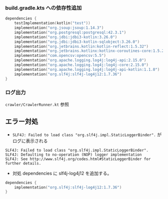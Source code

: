 
### build.gradle.kts への依存性追加
```kotlin
dependencies {
    testImplementation(kotlin("test"))
    implementation("org.jsoup:jsoup:1.14.3")
    implementation("org.postgresql:postgresql:42.3.1")
    implementation("org.jdbi:jdbi3-kotlin:3.26.0")
    implementation("org.jdbi:jdbi3-kotlin-sqlobject:3.26.0")
    implementation("org.jetbrains.kotlin:kotlin-reflect:1.5.32")
    implementation("org.jetbrains.kotlinx:kotlinx-coroutines-core:1.5.2")
    implementation("com.opencsv:opencsv:5.5")
    implementation("org.apache.logging.log4j:log4j-api:2.15.0")
    implementation("org.apache.logging.log4j:log4j-core:2.15.0")
    implementation("org.apache.logging.log4j:log4j-api-kotlin:1.1.0")
    implementation("org.slf4j:slf4j-log4j12:1.7.36")
}
```

### ログ出力
`crawler/CrawlerRunner.kt` 参照


## エラー対処
- `SLF4J: Failed to load class "org.slf4j.impl.StaticLoggerBinder".` がログに表示される
```
SLF4J: Failed to load class "org.slf4j.impl.StaticLoggerBinder".
SLF4J: Defaulting to no-operation (NOP) logger implementation
SLF4J: See http://www.slf4j.org/codes.html#StaticLoggerBinder for further details.
```
- 対処
dependencies に slf4j-log4j12 を追加する。
```kotlin
dependencies {
    implementation("org.slf4j:slf4j-log4j12:1.7.36")
}
```